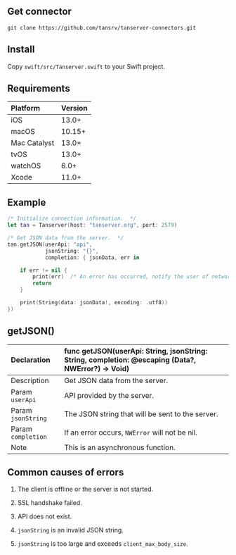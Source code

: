 ## Get connector

```shell
git clone https://github.com/tansrv/tanserver-connectors.git
```

## Install

Copy `swift/src/Tanserver.swift` to your Swift project.

## Requirements

| Platform     | Version
| :------      | :------
| iOS          | 13.0+
| macOS        | 10.15+
| Mac Catalyst | 13.0+
| tvOS         | 13.0+
| watchOS      | 6.0+
| Xcode        | 11.0+

## Example

```swift linenums="1"
/* Initialize connection information.  */
let tan = Tanserver(host: "tanserver.org", port: 2579)

/* Get JSON data from the server.  */
tan.getJSON(userApi: "api",
            jsonString: "{}",
            completion: { jsonData, err in

    if err != nil {
        print(err)  /* An error has occurred, notify the user of network failure.  */
        return
    }

    print(String(data: jsonData!, encoding: .utf8))
})
```

## getJSON()

| Declaration        | func getJSON(userApi: String, jsonString: String, completion: @escaping (Data?, NWError?) -> Void)
| :------            | :------
| Description        | Get JSON data from the server.
| Param `userApi`    | API provided by the server.
| Param `jsonString` | The JSON string that will be sent to the server.
| Param `completion` | If an error occurs, `NWError` will not be nil.
| Note               | This is an asynchronous function.

## Common causes of errors

1. The client is offline or the server is not started.

2. SSL handshake failed.

3. API does not exist.

4. `jsonString` is an invalid JSON string.

5. `jsonString` is too large and exceeds `client_max_body_size`.
